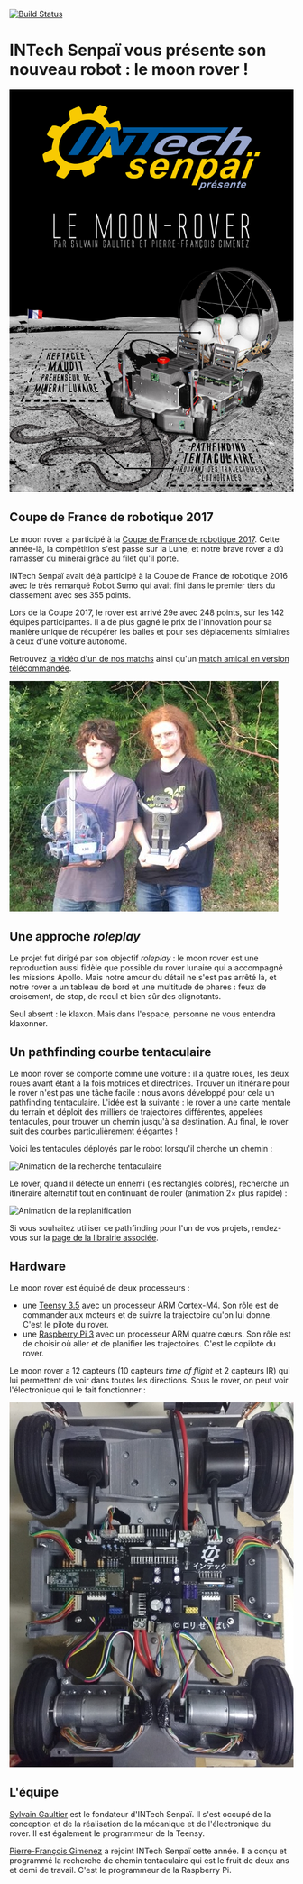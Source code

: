 [![Build Status](https://travis-ci.org/INTechSenpai/moon-rover.svg?branch=master)](https://travis-ci.org/INTechSenpai/moon-rover)

# INTech Senpaï vous présente son nouveau robot : le moon rover !

![Poster de l'équipe](https://raw.githubusercontent.com/INTechSenpai/moon-rover/master/docs/poster.jpg)

## Coupe de France de robotique 2017

Le moon rover a participé à la [Coupe de France de robotique 2017](http://www.coupederobotique.fr/). Cette année-là, la compétition s'est passé sur la Lune, et notre brave rover a dû ramasser du minerai grâce au filet qu'il porte.

INTech Senpaï avait déjà participé à la Coupe de France de robotique 2016 avec le très remarqué Robot Sumo qui avait fini dans le premier tiers du classement avec ses 355 points.

Lors de la Coupe 2017, le rover est arrivé 29e avec 248 points, sur les 142 équipes participantes. Il a de plus gagné le prix de l'innovation pour sa manière unique de récupérer les balles et pour ses déplacements similaires à ceux d'une voiture autonome.

Retrouvez [la vidéo d'un de nos matchs](https://youtu.be/RRG_A8Ckaps?t=6781) ainsi qu'un [match amical en version télécommandée](https://www.youtube.com/watch?v=7kDDqBFoagk).

![Rover + prix](https://raw.githubusercontent.com/INTechSenpai/moon-rover/master/docs/prix.jpg)

## Une approche _roleplay_

Le projet fut dirigé par son objectif _roleplay_ : le moon rover est une reproduction aussi fidèle que possible du rover lunaire qui a accompagné les missions Apollo. Mais notre amour du détail ne s'est pas arrêté là, et notre rover a un tableau de bord et une multitude de phares : feux de croisement, de stop, de recul et bien sûr des clignotants.

Seul absent : le klaxon. Mais dans l'espace, personne ne vous entendra klaxonner.

## Un pathfinding courbe tentaculaire

Le moon rover se comporte comme une voiture : il a quatre roues, les deux roues avant étant à la fois motrices et directrices. Trouver un itinéraire pour le rover n'est pas une tâche facile : nous avons développé pour cela un pathfinding tentaculaire. L'idée est la suivante : le rover a une carte mentale du terrain et déploit des milliers de trajectoires différentes, appelées tentacules, pour trouver un chemin jusqu'à sa destination. Au final, le rover suit des courbes particulièrement élégantes !

Voici les tentacules déployés par le robot lorsqu'il cherche un chemin :

![Animation de la recherche tentaculaire](https://raw.githubusercontent.com/INTechSenpai/moon-rover/master/docs/cerisier.gif)

Le rover, quand il détecte un ennemi (les rectangles colorés), recherche un itinéraire alternatif tout en continuant de rouler (animation 2× plus rapide) :

![Animation de la replanification](https://raw.githubusercontent.com/INTechSenpai/moon-rover/master/docs/replanif.gif)

Si vous souhaitez utiliser ce pathfinding pour l'un de vos projets, rendez-vous sur la [page de la librairie associée](https://github.com/PFGimenez/The-Kraken-Pathfinding).

## Hardware

Le moon rover est équipé de deux processeurs :

- une [Teensy 3.5](https://www.pjrc.com/teensy/index.html) avec un processeur ARM Cortex-M4. Son rôle est de commander aux moteurs et de suivre la trajectoire qu'on lui donne. C'est le pilote du rover.
- une [Raspberry Pi 3](https://www.raspberrypi.org/products/raspberry-pi-3-model-b/) avec un processeur ARM quatre cœurs. Son rôle est de choisir où aller et de planifier les trajectoires. C'est le copilote du rover.

Le moon rover a 12 capteurs (10 capteurs _time of flight_ et 2 capteurs IR) qui lui permettent de voir dans toutes les directions. Sous le rover, on peut voir l'électronique qui le fait fonctionner :

![Électronique du rover](https://raw.githubusercontent.com/INTechSenpai/moon-rover/master/docs/elec.jpg)

## L'équipe

[Sylvain Gaultier](https://github.com/sylvaing19) est le fondateur d'INTech Senpaï. Il s'est occupé de la conception et de la réalisation de la mécanique et de l'électronique du rover. Il est également le programmeur de la Teensy.

[Pierre-François Gimenez](https://github.com/PFGimenez) a rejoint INTech Senpaï cette année. Il a conçu et programmé la recherche de chemin tentaculaire qui est le fruit de deux ans et demi de travail. C'est le programmeur de la Raspberry Pi.

